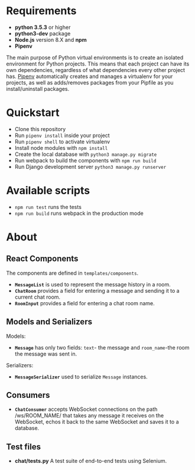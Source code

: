 # Requirements

* **python 3.5.3** or higher
* **python3-dev** package
* **Node.js** version 8.X and **npm**
* **Pipenv**

The main purpose of Python virtual environments is to create an isolated environment for Python projects. This means that each project can have its own dependencies, regardless of what dependencies every other project has. [Pipenv](https://pipenv.readthedocs.io/en/latest/) automatically creates and manages a virtualenv for your projects, as well as adds/removes packages from your Pipfile as you install/uninstall packages.

# Quickstart
* Сlone this repository
* Run `pipenv install` inside your project
* Run `pipenv shell` to activate virtualenv
* Install node modules with `npm install`
* Create the local database with `python3 manage.py migrate`
* Run webpack to build the components with `npm run build`
* Run Django development server `python3 manage.py runserver`

# Available scripts
* `npm run test` runs the tests
* `npm run build` runs webpack in the production mode

#  About
React Components
-
The components are defined in `templates/components`.
* **`MessageList`** is used to represent the message history in a room.
* **`ChatRoom`** provides a field for entering a message and sending it to a current chat room.
* **`RoomInput`** provides a field for entering a chat room name.

Models and Serializers
-
Models:
* **`Message`** has only two fields: `text`- the message and `room_name`-the room the message was sent in.

Serializers:
* **`MessageSerializer`** used to serialize `Message` instances.

Consumers
-
* **`ChatConsumer`** accepts WebSocket connections on the path /ws/ROOM_NAME/ that takes any message it receives on the WebSocket, echos it back to the same WebSocket and saves it to a database.

Test files
---

* **chat/tests.py** A test suite of end-to-end tests using Selenium.




